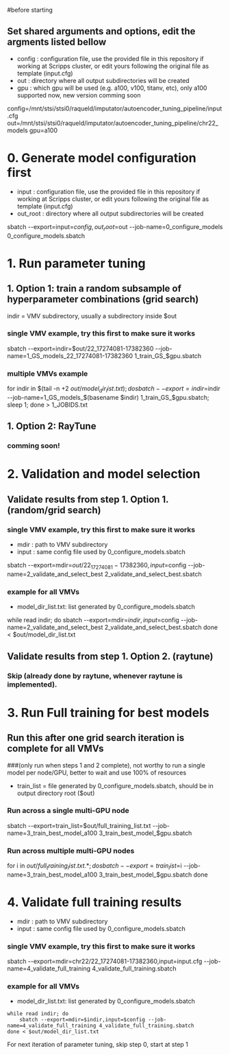 
#before starting
## Set shared arguments and options, edit the argments listed bellow

- config : configuration file, use the provided file in this repository if working at Scripps cluster, or edit yours following the original file as template (input.cfg)
- out : directory where all output subdirectories will be created
- gpu : which gpu will be used (e.g. a100, v100, titanv, etc), only a100 supported now, new version comming soon

config=/mnt/stsi/stsi0/raqueld/imputator/autoencoder_tuning_pipeline/input.cfg
out=/mnt/stsi/stsi0/raqueld/imputator/autoencoder_tuning_pipeline/chr22_models
gpu=a100

# 0. Generate model configuration first

- input : configuration file, use the provided file in this repository if working at Scripps cluster, or edit yours following the original file as template (input.cfg)
- out_root : directory where all output subdirectories will be created

sbatch --export=input=$config,out_root=$out --job-name=0_configure_models 0_configure_models.sbatch

# 1. Run parameter tuning
## 1. Option 1: train a random subsample of hyperparameter combinations (grid search)

indir = VMV subdirectory, usually a subdirectory inside $out

### single VMV example, try this first to make sure it works
sbatch --export=indir=$out/22_17274081-17382360 --job-name=1_GS_models_22_17274081-17382360 1_train_GS_$gpu.sbatch

### multiple VMVs example
for indir in $(tail -n +2 $out/model_dir_list.txt); do
    sbatch --export=indir=$indir --job-name=1_GS_models_$(basename $indir) 1_train_GS_$gpu.sbatch; sleep 1;
done > 1_JOBIDS.txt

## 1. Option 2: RayTune
### comming soon!

# 2. Validation and model selection

## Validate results from step 1. Option 1. (random/grid search)
### single VMV example, try this first to make sure it works

- mdir : path to VMV subdirectory
- input : same config file used by 0_configure_models.sbatch

sbatch --export=mdir=$out/22_17274081-17382360,input=$config --job-name=2_validate_and_select_best 2_validate_and_select_best.sbatch

### example for all VMVs

- model_dir_list.txt: list generated by 0_configure_models.sbatch

while read indir; do
    sbatch --export=mdir=$indir,input=$config --job-name=2_validate_and_select_best 2_validate_and_select_best.sbatch
done < $out/model_dir_list.txt

## Validate results from step 1. Option 2. (raytune)
### Skip (already done by raytune, whenever raytune is implemented).

# 3. Run Full training for best models
## Run this after one grid search iteration is complete for all VMVs 
###(only run when steps 1 and 2 complete), not worthy to run a single model per node/GPU, better to wait and use 100% of resources 

- train_list = file generated by 0_configure_models.sbatch, should be in output directory root ($out)

### Run across a single multi-GPU node
sbatch --export=train_list=$out/full_training_list.txt --job-name=3_train_best_model_a100 3_train_best_model_$gpu.sbatch

### Run across multiple multi-GPU nodes
for i in $out/full_training_list.txt.*; do
    sbatch --export=train_list=$i --job-name=3_train_best_model_a100 3_train_best_model_$gpu.sbatch
done

# 4. Validate full training results

- mdir : path to VMV subdirectory
- input : same config file used by 0_configure_models.sbatch

### single VMV example, try this first to make sure it works
sbatch --export=mdir=chr22/22_17274081-17382360,input=input.cfg --job-name=4_validate_full_training 4_validate_full_training.sbatch

### example for all VMVs

- model_dir_list.txt: list generated by 0_configure_models.sbatch
```
while read indir; do
    sbatch --export=mdir=$indir,input=$config --job-name=4_validate_full_training 4_validate_full_training.sbatch
done < $out/model_dir_list.txt
```
For next iteration of parameter tuning, skip step 0, start at step 1
